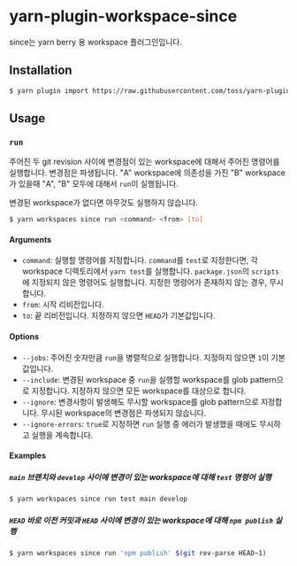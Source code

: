 # yarn-plugin-workspace-since

since는 yarn berry 용 workspace 플러그인입니다.

## Installation

```bash
$ yarn plugin import https://raw.githubusercontent.com/toss/yarn-plugin-workspace-since/main/bundles/%40yarnpkg/plugin-workspace-since.js
```

## Usage

### `run`

주어진 두 git revision 사이에 변경점이 있는 workspace에 대해서 주어진 명령어를 실행합니다. 변경점은 파생됩니다. "A" workspace에 의존성을 가진 "B" workspace가 있을때 "A", "B" 모두에 대해서 `run`이 실행됩니다.

변경된 workspace가 없다면 아무것도 실행하지 않습니다.

```bash
$ yarn workspaces since run <command> <from> [to]
```

#### Arguments

- `command`: 실행할 명령어를 지정합니다. `command`를 `test`로 지정한다면, 각 workspace 디렉토리에서 `yarn test`를 실행합니다. `package.json`의 `scripts` 에 지정되지 않은 명령어도 실행합니다. 지정한 명령어가 존재하지 않는 경우, 무시합니다.
- `from`: 시작 리비전입니다.
- `to`: 끝 리비전입니다. 지정하지 않으면 `HEAD`가 기본값입니다.

#### Options

- `--jobs`: 주어진 숫자만큼 `run`을 병렬적으로 실행합니다. 지정하지 않으면 `1`이 기본값입니다.
- `--include`: 변경된 workspace 중 `run`을 실행할 workspace를 glob pattern으로 지정합니다. 지정하지 않으면 모든 workspace를 대상으로 합니다.
- `--ignore`: 변경사항이 발생해도 무시할 workspace를 glob pattern으로 지정합니다. 무시된 workspace의 변경점은 파생되지 않습니다.
- `--ignore-errors`: `true`로 지정하면 `run` 실행 중 에러가 발생했을 때에도 무시하고 실행을 계속합니다.

#### Examples

##### `main` 브랜치와 `develop` 사이에 변경이 있는 workspace에 대해 `test` 명령어 실행

```bash
$ yarn workspaces since run test main develop
```

##### `HEAD` 바로 이전 커밋과 `HEAD` 사이에 변경이 있는 workspace에 대해 `npm publish` 실행

```bash
$ yarn workspaces since run 'npm publish' $(git rev-parse HEAD~1)
```
